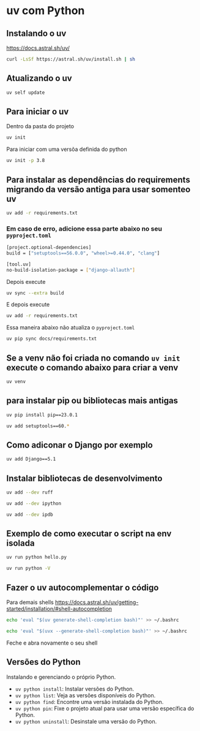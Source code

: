 # uv com Python

## Instalando o uv

https://docs.astral.sh/uv/

```bash
curl -LsSf https://astral.sh/uv/install.sh | sh
```

## Atualizando o uv
```bash
uv self update
```

## Para iniciar o uv
Dentro da pasta do projeto
```bash
uv init
```
Para iniciar com uma versõa definida do python
```bash
uv init -p 3.8
```

## Para instalar as dependências do requirements migrando da versão antiga para usar somenteo uv
```bash
uv add -r requirements.txt
```

### Em caso de erro, adicione essa parte abaixo no seu `pyproject.toml`
```bash
[project.optional-dependencies]
build = ["setuptools==56.0.0", "wheel>=0.44.0", "clang"]

[tool.uv]
no-build-isolation-package = ["django-allauth"]
```
Depois execute
```bash
uv sync --extra build
```
E depois execute
```bash
uv add -r requirements.txt
```

Essa maneira abaixo não atualiza o `pyproject.toml`
```bash
uv pip sync docs/requirements.txt
```

## Se a venv não foi criada no comando `uv init` execute o comando abaixo para criar a venv
```bash
uv venv
```

## para instalar pip ou bibliotecas mais antigas
```bash
uv pip install pip==23.0.1
```
```bash
uv add setuptools==60.*
```

## Como adiconar o Django por exemplo
```bash
uv add Django==5.1
```

## Instalar bibliotecas de desenvolvimento
```bash
uv add --dev ruff
```
```bash
uv add --dev ipython
```
```bash
uv add --dev ipdb
```

## Exemplo de como executar o script na env isolada
```bash
uv run python hello.py
```
```bash
uv run python -V
```

## Fazer o uv autocomplementar o código
Para demais shells https://docs.astral.sh/uv/getting-started/installation/#shell-autocompletion
```bash
echo 'eval "$(uv generate-shell-completion bash)"' >> ~/.bashrc
```
```bash
echo 'eval "$(uvx --generate-shell-completion bash)"' >> ~/.bashrc
```
Feche e abra novamente o seu shell

## Versões do Python
Instalando e gerenciando o próprio Python.

- `uv python install`: Instalar versões do Python.
-  `uv python list`: Veja as versões disponíveis do Python.
- `uv python find`: Encontre uma versão instalada do Python.
- `uv python pin`: Fixe o projeto atual para usar uma versão específica do Python.
- `uv python uninstall`: Desinstale uma versão do Python.
